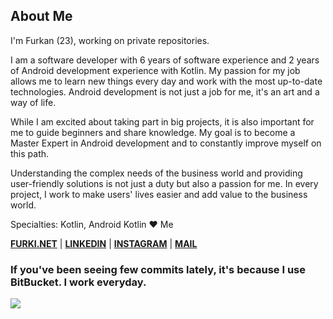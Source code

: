 ## About Me

I'm Furkan (23), working on private repositories.

I am a software developer with 6 years of software experience and 2 years of Android development experience with Kotlin. My passion for my job allows me to learn new things every day and work with the most up-to-date technologies. Android development is not just a job for me, it's an art and a way of life.

While I am excited about taking part in big projects, it is also important for me to guide beginners and share knowledge. My goal is to become a Master Expert in Android development and to constantly improve myself on this path.

Understanding the complex needs of the business world and providing user-friendly solutions is not just a duty but also a passion for me. In every project, I work to make users' lives easier and add value to the business world.

Specialties: Kotlin, Android
Kotlin ❤️ Me

**[FURKI.NET](https://furki.net/)** | **[LINKEDIN](https://www.linkedin.com/in/furkanbalci0/)** | **[INSTAGRAM](https://www.instagram.com/furkanbalci0/)** | **[MAIL](mailto:furkanbalci000@gmail.com)**

### If you've been seeing few commits lately, it's because I use **BitBucket**. I work everyday.

![](https://komarev.com/ghpvc/?username=furkanbalci0)
